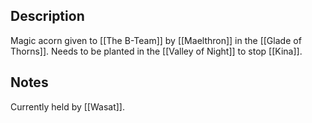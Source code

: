 ## Description
Magic acorn given to [[The B-Team]] by [[Maelthron]] in the [[Glade of Thorns]]. Needs to be planted in the [[Valley of Night]] to stop [[Kina]].

## Notes
Currently held by [[Wasat]].